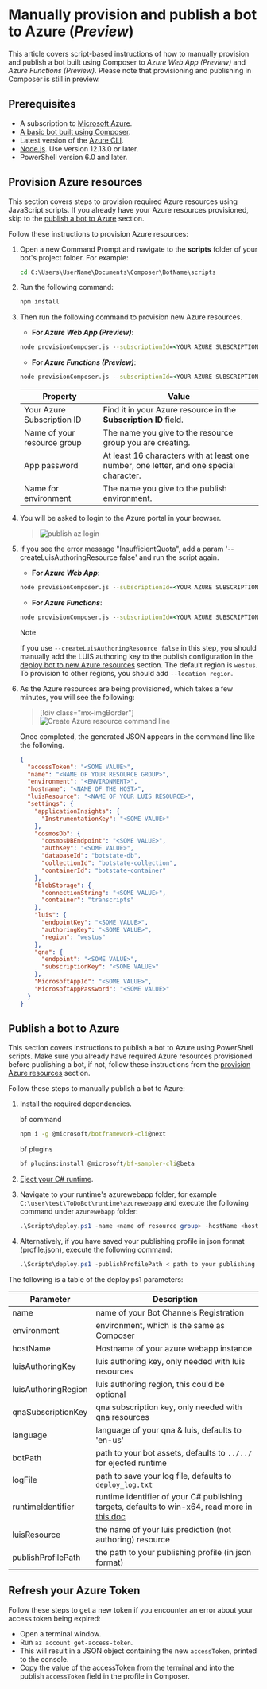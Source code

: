 # Manually provision and publish a bot to Azure (_Preview_)

This article covers script-based instructions of how to manually provision and publish a bot built using Composer to _Azure Web App (Preview)_ and _Azure Functions (Preview)_. Please note that provisioning and publishing in Composer is still in preview.

## Prerequisites

- A subscription to [Microsoft Azure](https://azure.microsoft.com/free/).
- [A basic bot built using Composer](https://aka.ms/composer-create-first-bot).
- Latest version of the [Azure CLI](https://docs.microsoft.com/cli/azure/install-azure-cli).
- [Node.js](https://nodejs.org/). Use version 12.13.0 or later.
- PowerShell version 6.0 and later.

## Provision Azure resources

This section covers steps to provision required Azure resources using JavaScript scripts. If you already have your Azure resources provisioned, skip to the [publish a bot to Azure](#publish-a-bot-to-azure) section.

Follow these instructions to provision Azure resources:

1. Open a new Command Prompt and navigate to the **scripts** folder of your bot's project folder. For example:

    ```cmd
    cd C:\Users\UserName\Documents\Composer\BotName\scripts
    ```

2. Run the following command:

   ```cmd
   npm install
   ```

3. Then run the following command to provision new Azure resources.

   - **For _Azure Web App (Preview)_**:

   ```cmd
   node provisionComposer.js --subscriptionId=<YOUR AZURE SUBSCRIPTION ID> --name=<NAME OF YOUR RESOURCE GROUP> --appPassword=<APP PASSWORD> --environment=<NAME FOR ENVIRONMENT DEFAULT to dev>
   ```

   - **For _Azure Functions (Preview)_**:

   ```cmd
   node provisionComposer.js --subscriptionId=<YOUR AZURE SUBSCRIPTION ID> --name=<NAME OF YOUR RESOURCE GROUP> --appPassword=<APP PASSWORD> --environment=<NAME FOR ENVIRONMENT DEFAULT to dev> --customArmTemplate=DeploymentTemplates/function-template-with-preexisting-rg.json
   ```

   | Property | Value |
   |----|----|
   |Your Azure Subscription ID| Find it in your Azure resource in the **Subscription ID** field. |
   |Name of your resource group| The name you give to the resource group you are creating. |
   |App password|At least 16 characters with at least one number, one letter, and one special character. |
   |Name for environment| The name you give to the publish environment. |

4. You will be asked to login to the Azure portal in your browser.

    > ![publish az login](./media/publish-az-login.png)

5. If you see the error message "InsufficientQuota", add a param '--createLuisAuthoringResource false' and run the script again.

    - **For _Azure Web App_**:

    ```cmd
    node provisionComposer.js --subscriptionId=<YOUR AZURE SUBSCRIPTION ID> --name=<NAME OF YOUR RESOURCE GROUP>--appPassword=<APP PASSWORD> --environment=<NAME FOR ENVIRONMENT DEFAULT to dev> --createLuisAuthoringResource false
    ```

    - **For _Azure Functions_**:

    ```cmd
    node provisionComposer.js --subscriptionId=<YOUR AZURE SUBSCRIPTION ID> --name=<NAME OF YOUR RESOURCE GROUP> --appPassword=<APP PASSWORD> --environment=<NAME FOR ENVIRONMENT DEFAULT to dev> --createLuisAuthoringResource false --customArmTemplate=DeploymentTemplates/function-template-with-preexisting-rg.json
    ```

    > [!NOTE]
    > If you use `--createLuisAuthoringResource false` in this step, you should manually add the LUIS authoring key to the publish configuration in the [deploy bot to new Azure resources](#deploy-bot-to-new-azure-resources) section. The default region is `westus`. To provision to other regions, you should add `--location region`.

6. As the Azure resources are being provisioned, which takes a few minutes, you will see the following:

    > [!div class="mx-imgBorder"]
    > ![Create Azure resource command line](./media/create-azure-resource-command-line.png)

    Once completed, the generated JSON appears in the command line like the following.

      ```json
      {
        "accessToken": "<SOME VALUE>",
        "name": "<NAME OF YOUR RESOURCE GROUP>",
        "environment": "<ENVIRONMENT>",
        "hostname": "<NAME OF THE HOST>",
        "luisResource": "<NAME OF YOUR LUIS RESOURCE>",
        "settings": {
          "applicationInsights": {
            "InstrumentationKey": "<SOME VALUE>"
          },
          "cosmosDb": {
            "cosmosDBEndpoint": "<SOME VALUE>",
            "authKey": "<SOME VALUE>",
            "databaseId": "botstate-db",
            "collectionId": "botstate-collection",
            "containerId": "botstate-container"
          },
          "blobStorage": {
            "connectionString": "<SOME VALUE>",
            "container": "transcripts"
          },
          "luis": {
            "endpointKey": "<SOME VALUE>",
            "authoringKey": "<SOME VALUE>",
            "region": "westus"
          },
          "qna": {
            "endpoint": "<SOME VALUE>",
            "subscriptionKey": "<SOME VALUE>"
          },
          "MicrosoftAppId": "<SOME VALUE>",
          "MicrosoftAppPassword": "<SOME VALUE>"
        }
      }
      ```

## Publish a bot to Azure

This section covers instructions to publish a bot to Azure using PowerShell scripts. Make sure you already have required Azure resources provisioned before publishing a bot, if not, follow these instructions from the [provision Azure resources](#provision-azure-resources) section.

Follow these steps to manually publish a bot to Azure:

1. Install the required dependencies.

    bf command

   ```cmd
   npm i -g @microsoft/botframework-cli@next
   ```

   bf plugins

    ```cmd
   bf plugins:install @microsoft/bf-sampler-cli@beta
   ```

2. [Eject your C# runtime](https://aka.ms/composer-customize-action#export-runtime).

3. Navigate to your runtime's azurewebapp folder, for example `C:\user\test\ToDoBot\runtime\azurewebapp` and execute the following command under `azurewebapp` folder:

    ```powershell
    .\Scripts\deploy.ps1 -name <name of resource group> -hostName <hostname of azure webapp> -luisAuthoringKey <luis authoring key> -qnaSubscriptionKey <qna subscription key> -environment <environment>
    ```

4. Alternatively, if you have saved your publishing profile in json format (profile.json), execute the following command:

    ```powershell
    .\Scripts\deploy.ps1 -publishProfilePath < path to your publishing profile>
    ```

  The following is a table of the deploy.ps1 parameters:

  | Parameter | Description  |
  | ----------|--------------|
  | name      | name of your Bot Channels Registration|
  | environment | environment, which is the same as Composer |
  | hostName | Hostname of your azure webapp instance|
  | luisAuthoringKey | luis authoring key, only needed with luis resources|
  | luisAuthoringRegion | luis authoring region, this could be optional|
  | qnaSubscriptionKey | qna subscription key, only needed with qna resources|
  | language | language of your qna & luis, defaults to 'en-us' |
  | botPath | path to your bot assets, defaults to `../../` for ejected runtime |
  | logFile | path to save your log file, defaults to `deploy_log.txt` |
  | runtimeIdentifier | runtime identifier of your C# publishing targets, defaults to win-x64, read more in [this doc](https://docs.microsoft.com/en-us/dotnet/core/rid-catalog) |
  | luisResource | the name of your luis prediction (not authoring) resource |
  | publishProfilePath | the path to your publishing profile (in json format) |

## Refresh your Azure Token

Follow these steps to get a new token if you encounter an error about your access token being expired:

- Open a terminal window.
- Run `az account get-access-token`.
- This will result in a JSON object containing the new `accessToken`, printed to the console.
- Copy the value of the accessToken from the terminal and into the publish `accessToken` field in the profile in Composer.
